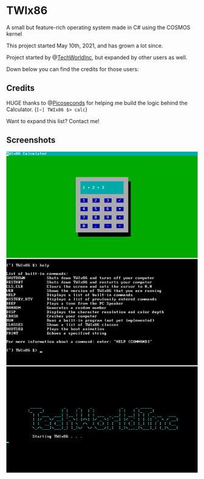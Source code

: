 # TWIx86
A small but feature-rich operating system made in C# using the COSMOS kernel

This project started May 10th, 2021, and has grown a lot since.

Project started by @[TechWorldInc](https://github.com/TechWorldInc), but expanded by other users as well.

Down below you can find the credits for those users:

## Credits

HUGE thanks to @[Picoseconds](https://github.com/Picoseconds) for helping me build the logic behind the Calculator. (`[~] TWIx86 $> calc`)

Want to expand this list? Contact me!

## Screenshots

![Calculator](TWIx86Calculator.png)
![Help](TWIx86Help.png)
![Boot Sequence](TWIx86Boot.png)
